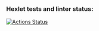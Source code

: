 ### Hexlet tests and linter status:
[![Actions Status](https://github.com/Troshkov1998/qa-engineer-project-84/workflows/hexlet-check/badge.svg)](https://github.com/Troshkov1998/qa-engineer-project-84/actions)